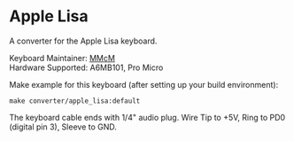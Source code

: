 # Apple Lisa

A converter for the Apple Lisa keyboard.

Keyboard Maintainer: [MMcM](https://github.com/MMcM)  
Hardware Supported: A6MB101, Pro Micro  

Make example for this keyboard (after setting up your build environment):

    make converter/apple_lisa:default
    
The keyboard cable ends with 1/4" audio plug. Wire Tip to +5V, Ring to PD0 (digital pin 3), Sleeve to GND.
